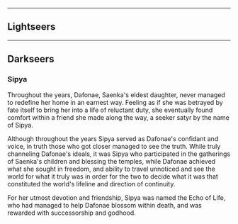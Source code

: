 - - -
## Lightseers

- - -
## Darkseers

### Sipya

Throughout the years, Dafonae, Saenka's eldest daughter, never managed to redefine her home in an earnest way. Feeling as if she was betrayed by fate itself to bring her into a life of reluctant duty, she eventually found comfort within a friend she made along the way, a seeker satyr by the name of Sipya. 

Although throughout the years Sipya served as Dafonae's confidant and voice, in truth those who got closer managed to see the truth. While truly channeling Dafonae's ideals, it was Sipya who participated in the gatherings of Saenka's children and blessing the temples, while Dafonae achieved what she sought in freedom, and ability to travel unnoticed and see the world for what it truly was in order for the two to decide what it was that constituted the world's lifeline and direction of continuity. 

For her utmost devotion and friendship, Sipya was named the Echo of Life, who had managed to help Dafonae blossom within death, and was rewarded with successorship and godhood.
